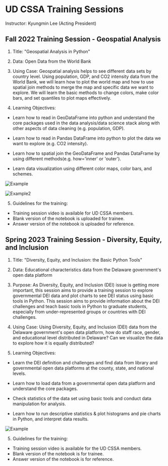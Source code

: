 # UD CSSA Training Sessions

Instructor: Kyungmin Lee (Acting President)

## Fall 2022 Training Session - Geospatial Analysis

1. Title: "Geospatial Analysis in Python"

2. Data: Open Data from the World Bank

3. Using Case: Geospatial analysis helps to see different data sets by country level. Using population, GDP, and CO2 intensity data from the World Bank, we will learn how to plot the world map and how to use spatial join methods to merge the map and specific data we want to explore. We will learn the basic methods to change colors, make color bars, and set quantiles to plot maps effectively.

4. Learning Objectives:

* Learn how to read in GeoDataFrame into python and understand the core packages used in the data analysis/data science stack along with other aspects of data cleaning (e.g. population, GDP).

* Learn how to read in Pandas DataFrame into python to plot the data we want to explore (e.g. CO2 intensity).

* Learn how to spatial join the GeoDataFrame and Pandas DataFrame by using different methods(e.g. how='inner' or 'outer').

* Learn data visualization using different color maps, color bars, and schemes.

![Example](https://github.com/kleeresearch/training/blob/main/images/train1.png)

![Example2](https://github.com/kleeresearch/training/blob/main/images/train2.png)

5. Guidelines for the training:

- Training session video is available for UD CSSA members. 
- Blank version of the notebook is uploaded for trainee.
- Answer version of the notebook is uploaded for reference. 



## Spring 2023 Training Session - Diversity, Equity, and Inclusion


1. Title: "Diversity, Equity, and Inclusion: the Basic Python Tools"

2. Data: Educational characteristics data from the Delaware government's open data platform

3. Purpose: As Diversity, Equity, and Inclusion (DEI) issue is getting more important, this session aims to provide a training session to explore governmental DEI data and plot charts to see DEI status using basic tools in Python. This session aims to provide information about the DEI challenges and teach basic tools in Python to graduate students, especially from under-represented groups or countries with DEI challenges. 

4. Using Case: Using Diversity, Equity, and Inclusion (DEI) data from the Delaware government's open data platform, how do staff race, gender, and educational level distributed in Delaware? Can we visualize the data to explore how it is equally distributed?   

4. Learning Objectives:

* Learn the DEI definition and challenges and find data from library and governmental open data platforms at the county, state, and national levels. 

* Learn how to load data from a governmental open data platform and understand the core packages. 

* Check statistics of the data set using basic tools and conduct data manipulation for analysis. 

* Learn how to run descriptive statistics & plot histograms and pie charts in Python, and interpret data results. 


![Example](https://github.com/kleeresearch/kleeresearch.github.io/blob/master/images/piechart.png)

5. Guidelines for the training:

- Training session video is available for the UD CSSA members. 
- Blank version of the notebook is for trainee.
- Answer version of the notebook is for reference. 



